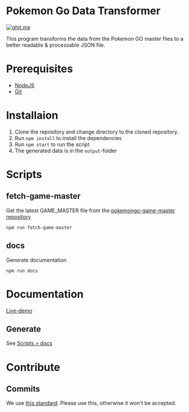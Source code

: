 # Pokemon Go Data Transformer

[![ghit.me](https://ghit.me/badge.svg?repo=BrunnerLivio/pokemongo-data-normalizer)](https://ghit.me/repo/BrunnerLivio/pokemongo-data-normalizer)

This program transforms the data from the Pokemon GO master files
to a better readable & processable JSON file.

# Prerequisites

- [NodeJS](https://nodejs.org/en/)
- [Git](https://git-scm.com/)

# Installaion


1. Clone the repository and change directory to the cloned repository.
2. Run `npm install` to install the dependencies
3. Run `npm start` to run the script
4. The generated data is in the `output`-folder

# Scripts
## fetch-game-master
Get the latest GAME_MASTER file from the [pokemongo-game-master repository](https://github.com/BrunnerLivio/pokemongo-game-master)
```
npm run fetch-game-master
```
## docs
Generate documentation 
```
npm run docs
```

# Documentation

[Live-demo](https://brunnerlivio.github.io/pokemongo-data-normalizer/)

## Generate

See [Scripts > docs](#docs)

# Contribute


## Commits
We use [this standard](https://github.com/erlang/otp/wiki/Writing-good-commit-messages). Please use this, otherwise it won't be accepted.